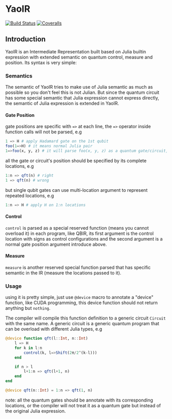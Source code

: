 # YaoIR

[![Build Status](https://travis-ci.com/Roger-luo/YaoIR.jl.svg?branch=master)](https://travis-ci.com/Roger-luo/YaoIR.jl)
[![Coveralls](https://coveralls.io/repos/github/Roger-luo/YaoIR.jl/badge.svg?branch=master)](https://coveralls.io/github/Roger-luo/YaoIR.jl?branch=master)

## Introduction

YaoIR is an Intermediate Representation built based on
Julia builtin expression with extended semantic on quantum control, measure and position. Its syntax
is very simple:

### Semantics

The semantic of YaoIR tries to make use of Julia semantic as much as possible so you don't feel this
is not Julian. But since the quantum circuit has some
special semantic that Julia expression cannot express
directly, the semantic of Julia expression is extended in YaoIR.

#### Gate Position
gate positions are specific with `=>` at each line,
the `=>` operator inside function calls will not be
parsed, e.g


```jl
1 => H # apply Hadamard gate on the 1st qubit
foo(1=>H) # it means normal Julia pair
1=>foo(x, y, z) # it will parse foo(x, y, z) as a quantum gate/circuit, but will error later if type inference finds they are not.
```

all the gate or circuit's position should be specified by its complete locations, e.g

```jl
1:n => qft(n) # right
1 => qft(n) # wrong
```

but single qubit gates can use multi-location argument
to represent repeated locations, e.g

```jl
1:n => H # apply H on 1:n locations
```

#### Control

`control` is parsed as a special reserved function (means you cannot overload it) in each program, like QBIR, its first argument is the control
location with signs as control configurations and the second argument is a normal gate position argument introduce above.

#### Measure

`measure` is another reserved special function parsed that has specific semantic in the IR (measure the locations passed to it).

### Usage

using it is pretty simple, just use `@device` macro to annotate a "device" function, like CUDA programming, this device function should not return anything but `nothing`.

The compiler will compile this function definition to
a generic circuit `Circuit` with the same name. A generic circuit is a generic quantum program that can
be overload with different Julia types, e.g

```jl
@device function qft(l::Int, n::Int)
    l => H
    for k in l:n
        control(k, l=>Shift(2π/2^(k-l)))
    end

    if n > l
        l+1:n => qft(l+1, n)
    end
end

@device qft(n::Int) = 1:n => qft(1, n)
```

note: all the quantum gates should be annotate with its corresponding locations, or the compiler will not
treat it as a quantum gate but instead of the original Julia expression.
